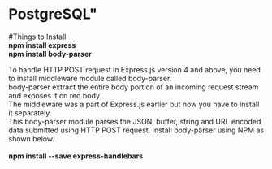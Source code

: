 # PostgreSQL"

#Things to Install</br>
**npm install express**</br>
**npm install body-parser**</br>

To handle HTTP POST request in Express.js version 4 and above, you need to install middleware module called body-parser.</br>
body-parser extract the entire body portion of an incoming request stream and exposes it on req.body.</br>
The middleware was a part of Express.js earlier but now you have to install it separately.</br>
This body-parser module parses the JSON, buffer, string and URL encoded data submitted using HTTP POST request. Install body-parser using NPM as shown below.
</br>
</br>
**npm install --save express-handlebars**
